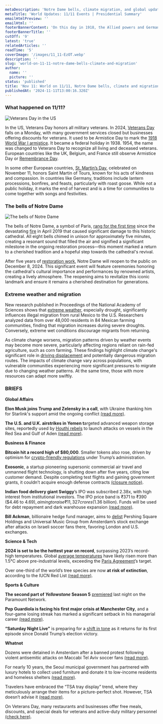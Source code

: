 ```yaml
---
metaDescription: 'Notre Dame bells, climate migration, and global updates from the world on November 11.'
metaTitle: 'World Updates: 11/11 Events | Presidential Summary'
emailHtmlPreview: ''
emailHtml: ''
footerBannerContent: 'On this day in 1918, the Allied powers and Germany signed an armistice, ending World War I six hours later.'
footerBannerTitle: ''
cutOff: '9'
latest: 'true'
relatedArticles: ''
readTime: '5'
coverImage: '/images/11_11-EzOT.webp'
description: ''
slug: 'world-on-11-11-notre-dame-bells-climate-and-migration'
author:
  name: ''
  picture: ''
status: 'published'
title: 'Nov 11: World on 11/11, Notre Dame bells, climate and migration'
publishedAt: '2024-11-11T13:00:16.320Z'
---
```


### What happened on 11/11?

![Veterans Day in the US](/images/11_11-c5MT.webp)

In the US, Veterans Day honors all military veterans. In 2024, [Veterans Day](https://www.usatoday.com/story/news/nation/2024/11/09/what-is-veterans-day-2024/76095394007/) falls on a Monday, with many government services closed but businesses offering discounts for veterans. It used to be Armistice Day to mark the [1918 World War I armistice](https://www.abmc.gov/multimedia/videos/day-history-november-11-1918-world-war-i-ends). It became a federal holiday in 1938. 1954, the name was changed to Veterans Day to recognize all living and deceased veterans. European countries like the UK, Belgium, and France still observe Armistice Day or [Remembrance Day](https://www.britishlegion.org.uk/get-involved/remembrance/about-remembrance).

In some other European countries, [St. Martin’s Day](https://www.iamexpat.de/expat-info/german-expat-news/history-saint-martins-day), celebrated on November 11, honors Saint Martin of Tours, known for his acts of kindness and compassion. In countries like Germany, traditions include lantern processions, bonfires, and feasts, particularly with roast goose. While not a public holiday, it marks the end of harvest and is a time for communities to come together with songs and festivities.

### The bells of Notre Dame

![The bells of Notre Dame](/images/the-bells-of-notre-dame-cathedral-gxMD.webp)

The bells of Notre Dame, a symbol of Paris, [rang for the first time](https://www.france24.com/en/europe/20241108-bells-notre-dame-cathedral-ring-first-time-since-2019-fire) since the devastating [fire](https://www.friendsofnotredamedeparis.org/notre-dame-cathedral/fire/) in April 2019 that caused significant damage to this historic cathedral. All eight bells chimed in unison for approximately five minutes, creating a resonant sound that filled the air and signified a significant milestone in the ongoing restoration process—this moment marked a return to a cherished tradition and a hopeful step towards the cathedral's revival.

After five years of [restoration work](https://rebatirnotredamedeparis.fr/en), Notre Dame will reopen to the public on December 8, 2024. This significant event will feature ceremonies honoring the cathedral's cultural importance and performances by renowned artists, creating a lively atmosphere. The reopening aims to revitalize this iconic landmark and ensure it remains a cherished destination for generations.

### Extreme weather and migration

New research published in Proceedings of the National Academy of Sciences shows that [extreme weather](https://apnews.com/article/us-mexico-migration-climate-change-drought-2716b712e1f87cb66985412f0f7c4c89#:~:text=Scientists%20predict%20migration%20will%20grow,Panel%20on%20Climate%20Change%20report.), especially drought, significantly influences illegal migration from rural Mexico to the U.S. Researchers analyzed data from over 48,000 residents in 84 Mexican farming communities, finding that migration increases during severe droughts. Conversely, extreme wet conditions discourage migrants from returning.

As climate change worsens, migration patterns driven by weather events may become more severe, particularly affecting regions reliant on rain-fed agriculture, such as corn farming. These findings highlight climate change's significant role in [driving displacement](https://edition.cnn.com/2024/11/08/americas/weather-migration-us-mexico-study/index.html) and potentially dangerous migration routes. The impacts of climate change vary across populations, with vulnerable communities experiencing more significant pressures to migrate due to changing weather patterns. At the same time, those with more resources can adapt more swiftly.

### BRIEFS

**Global Affairs**

**Elon Musk joins Trump and Zelensky in a call**, with Ukraine thanking him for Starlink's support amid the ongoing conflict [(read more)](https://edition.cnn.com/2024/11/08/europe/ukraine-trump-elon-musk-zelensky-intl-latam/index.html).

**The U.S. and U.K. airstrikes in Yemen t**argeted advanced weapon storage sites, reportedly used by [Houthi rebels](https://www.bbc.com/news/world-middle-east-67614911) to launch attacks on vessels in the Red Sea and Gulf of Aden [(read more)](https://www.aljazeera.com/news/2024/11/10/uk-us-carry-out-strikes-on-yemen-including-sanaa).

**Business & Finance**

**Bitcoin hit a record high of $80,000**. Smaller tokens also rose, driven by optimism for [crypto-friendly regulations](https://amp.cnn.com/cnn/2024/11/10/investing/bitcoin-record-trump) under Trump’s administration.

**Exosonic**, a startup pioneering supersonic commercial air travel and unmanned flight technology, is shutting down after five years, citing low customer demand. Despite completing test flights and gaining government grants, it couldn’t acquire enough defense contracts [(closure notice)](https://exosonic.com/exosonic-announces-that-the-company-is-undergoing-the-shutdown-process/).

**Indian food delivery giant Swiggy**’s IPO was subscribed 2.38x, with high interest from institutional investors. The IPO price band is ₹371 to ₹390 ($4.46 to $4.69), aiming to raise ₹11,327 crores ($1.36 billion). Funds will be used for debt repayment and dark warehouse expansion [(read more)](https://in.benzinga.com/markets/equities/24/11/41836996/swiggy-ipo-fully-subscribed-on-last-day-gmp-slips-further).

**Bill Ackman**, billionaire hedge fund manager, aims to [delist](https://edition.cnn.com/2024/11/08/business/bill-ackman-amsterdam-universal-music-group/index.html) Pershing Square Holdings and Universal Music Group from Amsterdam’s stock exchange after attacks on Israeli soccer fans there, favoring London and U.S. exchanges.

**Science & Tech**

**2024 is set to be the hottest year on record**, surpassing 2023’s record-high temperatures. Global [average temperatures](https://www.theverge.com/2024/11/8/24291309/2024-hottest-year-heat-record-climate-change-goals) have likely risen more than 1.5°C above pre-industrial levels, exceeding the [Paris Agreement](https://unfccc.int/process-and-meetings/the-paris-agreement)’s target.

Over one-third of the world’s tree species are now **at risk of extinction**, according to the IUCN Red List [(read more)](https://www.euronews.com/green/2024/10/28/frightening-statistic-more-than-1-in-3-tree-species-worldwide-at-risk-of-extinction).

**Sports & Culture**

**The second part of *Yellowstone* Season 5** [premiered](https://eu.usatoday.com/story/entertainment/tv/2024/11/10/yellowstone-season-5-part-2/76111266007/) last night on the Paramount Network.

**Pep Guardiola is facing his first major crisis at Manchester City**, and a four-game losing streak has marked a significant setback in his managerial career [(read more)](https://www.espn.com/soccer/story/_/id/42304501/manchester-citys-recent-struggles-pep-guardiola).

**“Saturday Night Live”** is preparing for a [shift in tone](https://www.ctvnews.ca/entertainment/saturday-night-live-to-take-on-a-second-trump-term-after-focusing-on-harris-1.7104436) as it returns for its first episode since Donald Trump’s election victory.

**Whatnot**

Dozens were detained in Amsterdam after a banned protest following violent antisemitic attacks on Maccabi Tel Aviv soccer fans [(read more)](https://www.bbc.com/news/articles/cx243z69w4no).

For nearly 10 years, the Seoul municipal government has partnered with luxury hotels to collect used furniture and donate it to low-income residents and homeless shelters [(read more)](https://www.goodnewsnetwork.org/14-luxury-hotels-are-donating-outdated-furniture-to-low-income-families-in-need/).

Travelers have embraced the “TSA tray display” trend, where they meticulously arrange their items for a picture-perfect shot. However, TSA doesn’t advise it [(read more)](https://www.thrillist.com/news/nation/tsa-bin-tray-photo-travel-trend-expert-comment).

On Veterans Day, many restaurants and businesses offer free meals, discounts, and special deals for veterans and active-duty military personnel [(check here)](https://eu.usatoday.com/story/money/food/2024/11/10/veterans-day-deals-2024/76072069007/).
